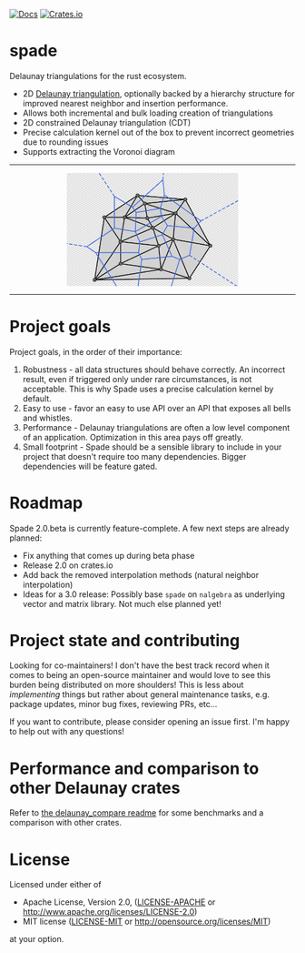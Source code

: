 [![Docs](https://docs.rs/spade/badge.svg)](https://docs.rs/spade/)
[![Crates.io](https://img.shields.io/crates/v/spade.svg)](https://crates.io/crates/spade)

# spade

Delaunay triangulations for the rust ecosystem.

- 2D [Delaunay triangulation](https://en.wikipedia.org/wiki/Delaunay_triangulation), optionally backed by a hierarchy
 structure for improved nearest neighbor and insertion performance.
- Allows both incremental and bulk loading creation of triangulations
- 2D constrained Delaunay triangulation (CDT)
- Precise calculation kernel out of the box to prevent incorrect geometries due to rounding issues
- Supports extracting the Voronoi diagram

---------------------------
<img src="images/basic_voronoi.svg" width=60% style="margin-left: auto;margin-right:auto;display:block">

---------------------------

# Project goals

Project goals, in the order of their importance:

 1. Robustness - all data structures should behave correctly. An incorrect result, even if triggered only under rare circumstances, is not acceptable. This is why Spade uses a precise calculation kernel by default.
 2. Easy to use - favor an easy to use API over an API that exposes all bells and whistles.
 3. Performance - Delaunay triangulations are often a low level component of an application. Optimization in this area pays off greatly.
 4. Small footprint - Spade should be a sensible library to include in your project that doesn't require too many dependencies. Bigger dependencies will be feature gated.

# Roadmap

Spade 2.0.beta is currently feature-complete. A few next steps are already planned:
 - Fix anything that comes up during beta phase
 - Release 2.0 on crates.io
 - Add back the removed interpolation methods (natural neighbor interpolation)
 - Ideas for a 3.0 release: Possibly base `spade` on `nalgebra` as underlying vector and matrix library. Not much else planned yet!

# Project state and contributing

Looking for co-maintainers! I don't have the best track record when it comes to being an open-source maintainer and would love to see this burden being distributed on more shoulders! This is less about *implementing* things but rather about general maintenance tasks, e.g. package updates, minor bug fixes, reviewing PRs, etc...

If you want to contribute, please consider opening an issue first. I'm happy to help out with any questions!

# Performance and comparison to other Delaunay crates

Refer to [the delaunay_compare readme](./delaunay_compare/README.md) for some benchmarks and a comparison with other crates.

# License
Licensed under either of

 * Apache License, Version 2.0, ([LICENSE-APACHE](LICENSE-APACHE) or http://www.apache.org/licenses/LICENSE-2.0)
 * MIT license ([LICENSE-MIT](LICENSE-MIT) or http://opensource.org/licenses/MIT)

at your option.